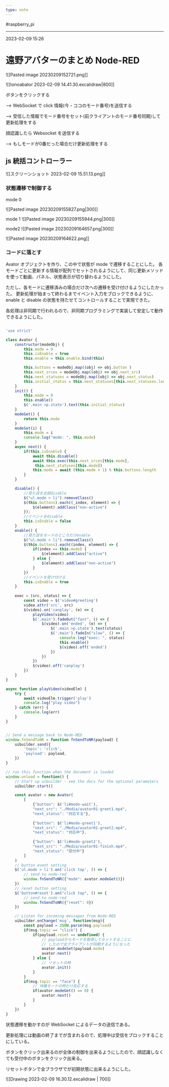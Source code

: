 ```yaml
---
type: note
---
```


#raspberry_pi 

---
2023-02-09  15:26

# 遠野アバターのまとめ Node-RED

![[Pasted image 20230209152721.png]]

![[tonoabator 2023-02-09 14.41.30.excalidraw|800]]


ボタンをクリックする

—> WebSocket で click 情報(今・ココのモード番号)を送信する

—> 受信した情報でモード番号をセット(前クライアントのモード番号同期)して更新処理をする

顔認識したら Websocket を送信する

—> もしモードが0番だった場合だけ更新処理をする


## js 統括コントローラー

![[スクリーンショット 2023-02-09 15.51.13.png]]

### 状態遷移で制御する

mode 0

![[Pasted image 20230209155827.png|300]]

mode 1
![[Pasted image 20230209155944.png|300]]

mode2
![[Pasted image 20230209164657.png|300]]

![[Pasted image 20230209164622.png]]


### コードに落とす

Avator オブジェクトを作り、この中で状態が mode で遷移することにした。
各モードごとに更新する情報が配列でセットされるようにして、同じ更新メソッドを使って動画、パネル、状態表示が切り替わるようにした。

ただし、各モードに遷移済みの場合だけ次への遷移を受け付けるようにしたかった。
更新処理が始まって終わるまでイベント入力をブロックできるように、enable と disable の状態を持たせてコントロールすることで実現できた。

各処理は非同期で行われるので、非同期プログラミングで実装して安定して動作できるようにした。

```js

'use strict'

class Avator {
    constructor(modeObj) {
        this.mode = 0
        this.isEnable = true
        this.enable = this.enable.bind(this)

        this.buttons = modeObj.map((obj) => obj.button )
        this.next_srces = modeObj.map((obj) => obj.next_src)
        this.next_statuses = modeObj.map((obj) => obj.next_status)
        this.initial_status = this.next_statuses[this.next_statuses.length - 1]
    }
    init() {
        this.mode = 0
        this.enable()
        $('.main >p.state').text(this.initial_status)
    }
    modeGet() {
        return this.mode
    }
    modeSet(i) {
        this.mode = i
        console.log("mode: ", this.mode)
    }
    async next() {
        if(this.isEnable) {
            await this.disable()
            await this.exec(this.next_srces[this.mode],
             this.next_statuses[this.mode])
            this.mode = await (this.mode + 1) % this.buttons.length
        }
    }

    disable() {
        //見た目を全部disable
        $("ul.mode > li").removeClass()
        $(this.buttons).each((_index, element) => {
            $(element).addClass("non-active")
        });
        //イベントをdisable
        this.isEnable = false
    }
    enable() {
        //見た目をモードのところだけenable
        $("ul.mode > li").removeClass()
        $(this.buttons).each((index, element) => {
            if(index == this.mode) {
                $(element).addClass("active")
            } else {
                $(element).addClass("non-active")
            }
        })
        //イベントを受け付ける
        this.isEnable = true
    }
    
    exec = (src, status) => {
        const video = $('video#greeting')
        video.attr('src', src)
        $(video).on('canplay', (e) => {
            playVideo(video)
            $('.main').fadeOut("fast", () => {
                $(video).on('ended', (e) => {
                    $('.main >p.state').text(status)
                    $('.main').fadeIn("slow", () => {
                        console.log("exec: ", status)
                        this.enable()
                        $(video).off('ended')
                    })
                })
            })
            $(video).off('canplay')
        })
    }
}

async function playVideo(videoElm) {
    try {
        await videoElm.trigger('play')
        console.log("play video")
    } catch (err) {
        console.log(err)
    }
}


// Send a message back to Node-RED
window.fnSendToNR = function fnSendToNR(payload) {
    uibuilder.send({
        'topic': 'click',
        'payload': payload,
    })
}

// run this function when the document is loaded
window.onload = function() {
    // Start up uibuilder - see the docs for the optional parameters
    uibuilder.start()

    const avator = new Avator(
        [
            {"button": $('li#mode-wait'),
            "next_src": "./Media/avator01-greet1.mp4",
            "next_status": "対応する"},
            
            {"button": $('li#mode-greet1'),
            "next_src": "./Media/avator01-greet2.mp4",
            "next_status": "対応中"},
            
            {"button": $('li#mode-greet2'),
            "next_src": "./Media/avator01-finish.mp4",
            "next_status": "受付中"}
        ]
    )
    // button event setting
    $('ul.mode > li').on('click tap', () => {
        // send to node-red
        window.fnSendToNR({"mode": avator.modeGet()})
    })
    // reset button setting
    $('button#reset').on("click tap", () => {
        // send to node-red
        window.fnSendToNR({"reset": 0})
    })

    // Listen for incoming messages from Node-RED
    uibuilder.onChange('msg', function(msg){
        const payload = JSON.parse(msg.payload)
        if(msg.topic == "click") {
            if(payload.reset == undefined) {
                // payloadからモードを取得してセットすることに
                // したので全クライアントが同期するようになった
                avator.modeSet(payload.mode)
                avator.next()
            } else {
                // リセットの時
                avator.init()
            }
        }
        if(msg.topic == "face") {
            // 待機モードの時だけ反応する
            if(avator.modeGet() == 0) {
                avator.next()
            }
        }
    })
}
```

状態遷移を動かすのが WebSocket によるデータの送信である。

更新処理には動画の終了までが含まれるので、処理中は受信をブロックすることにしている。

ボタンをクリック出来るのが全体の制御を出来るようにしたので、顔認識しなくても受付中のボタンをクリック出来る。

リセットボタンで全ブラウザでが初期状態に出来るようにした。

![[Drawing 2023-02-09 16.30.12.excalidraw | 700]]

